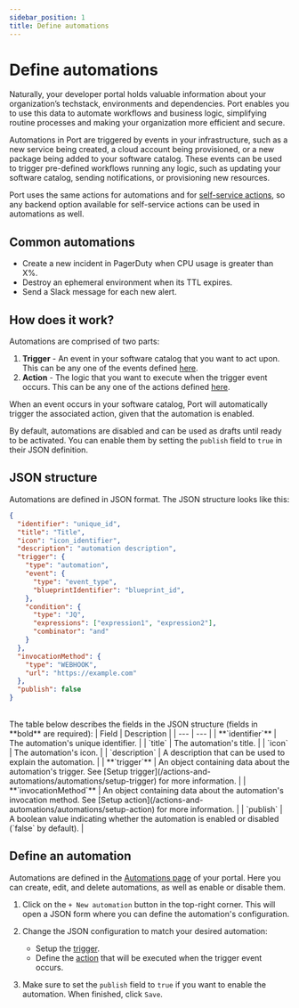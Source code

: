 ```yaml
---
sidebar_position: 1
title: Define automations
---
```


# Define automations

Naturally, your developer portal holds valuable information about your organization’s techstack, environments and dependencies. Port enables you to use this data to automate workflows and business logic, simplifying routine processes and making your organization more efficient and secure.

Automations in Port are triggered by events in your infrastructure, such as a new service being created, a cloud account being provisioned, or a new package being added to your software catalog. These events can be used to trigger pre-defined workflows running any logic, such as updating your software catalog, sending notifications, or provisioning new resources.

Port uses the same actions for automations and for [self-service actions](/actions-and-automations/create-self-service-experiences/), so any backend option available for self-service actions can be used in automations as well.

## Common automations

- Create a new incident in PagerDuty when CPU usage is greater than X%.
- Destroy an ephemeral environment when its TTL expires.
- Send a Slack message for each new alert.

## How does it work?

Automations are comprised of two parts:

1. **Trigger** - An event in your software catalog that you want to act upon. This can be any one of the events defined [here](/actions-and-automations/automations/setup-trigger).
2. **Action** - The logic that you want to execute when the trigger event occurs. This can be any one of the actions defined [here](/actions-and-automations/automations/setup-action). 

When an event occurs in your software catalog, Port will automatically trigger the associated action, given that the automation is enabled.  

By default, automations are disabled and can be used as drafts until ready to be activated. You can enable them by setting the `publish` field to `true` in their JSON definition.

## JSON structure

Automations are defined in JSON format. The JSON structure looks like this:

```json showLineNumbers
{
  "identifier": "unique_id",
  "title": "Title",
  "icon": "icon_identifier",
  "description": "automation description",
  "trigger": {
    "type": "automation",
    "event": {
      "type": "event_type",
      "blueprintIdentifier": "blueprint_id",
    },
    "condition": {
      "type": "JQ",
      "expressions": ["expression1", "expression2"],
      "combinator": "and"
    }
  },
  "invocationMethod": {
    "type": "WEBHOOK",
    "url": "https://example.com"
  },
  "publish": false
}
```
<br/>
The table below describes the fields in the JSON structure (fields in **bold** are required):
| Field | Description |
| --- | --- |
| **`identifier`** | The automation's unique identifier. |
| `title` | The automation's title. |
| `icon` | The automation's icon. |
| `description` | A description that can be used to explain the automation. |
| **`trigger`** | An object containing data about the automation's trigger. See [Setup trigger](/actions-and-automations/automations/setup-trigger) for more information. |
| **`invocationMethod`** | An object containing data about the automation's invocation method. See [Setup action](/actions-and-automations/automations/setup-action) for more information. |
| `publish` | A boolean value indicating whether the automation is enabled or disabled (`false` by default). |

## Define an automation

Automations are defined in the [Automations page](https://app.getport.io/settings/automations) of your portal. Here you can create, edit, and delete automations, as well as enable or disable them.

1. Click on the `+ New automation` button in the top-right corner. This will open a JSON form where you can define the automation's configuration.

2. Change the JSON configuration to match your desired automation:
   * Setup the [trigger](/actions-and-automations/automations/setup-trigger).
   * Define the [action](/actions-and-automations/automations/setup-action) that will be executed when the trigger event occurs.

3. Make sure to set the `publish` field to `true` if you want to enable the automation. When finished, click `Save`.